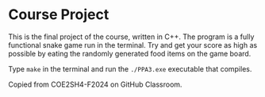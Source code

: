 # Course Project

This is the final project of the course, written in C++. The program is a fully functional snake game run in the terminal. Try and get your score as high as possible by eating the randomly generated food items on the game board.

Type `make` in the terminal and run the `./PPA3.exe` executable that compiles.

Copied from COE2SH4-F2024 on GitHub Classroom.

